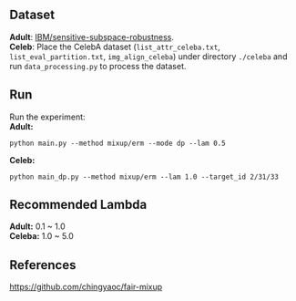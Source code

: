 ## Dataset
**Adult**: [IBM/sensitive-subspace-robustness](https://github.com/IBM/sensitive-subspace-robustness).  
**Celeb**: Place the CelebA dataset (```list_attr_celeba.txt```, ```list_eval_partition.txt```, ```img_align_celeba```) under directory ```./celeba``` and run ```data_processing.py``` to process the dataset.   
## Run
Run the experiment:  
**Adult:**   
```
python main.py --method mixup/erm --mode dp --lam 0.5
```
**Celeb:**

``` 
python main_dp.py --method mixup/erm --lam 1.0 --target_id 2/31/33
```
## Recommended Lambda
**Adult:** 0.1 ~ 1.0   
**Celeba:** 1.0 ~ 5.0

## References
https://github.com/chingyaoc/fair-mixup
